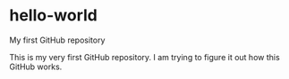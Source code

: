 # hello-world
My first GitHub repository

This is my very first GitHub repository. 
I am trying to figure it out how this GitHub works. 
